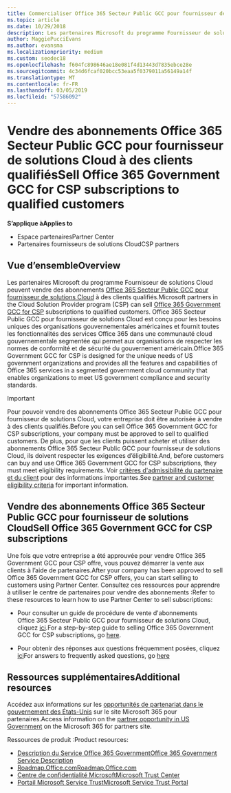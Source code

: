 ```yaml
---
title: Commercialiser Office 365 Secteur Public GCC pour fournisseur de solutions Cloud | Espace partenaires
ms.topic: article
ms.date: 10/29/2018
description: Les partenaires Microsoft du programme Fournisseur de solutions Cloud peuvent vendre des abonnements Office 365 Secteur Public GCC pour fournisseur de solutions Cloud à des clients qualifiés. Office 365 GCC Government pour CSP est une suite de services de productivité cloud conçu pour le gouvernement des États-Unis et les sous-traitants du gouvernement.
author: MaggiePucciEvans
ms.author: evansma
ms.localizationpriority: medium
ms.custom: seodec18
ms.openlocfilehash: f604fc898646ae18e081f4d13443d7835ebce28e
ms.sourcegitcommit: 4c34d6fcaf020bcc53eaa5f0379011a56149a14f
ms.translationtype: MT
ms.contentlocale: fr-FR
ms.lasthandoff: 03/05/2019
ms.locfileid: "57586092"
---
```

# <a name="sell-office-365-government-gcc-for-csp-subscriptions-to-qualified-customers"></a><span data-ttu-id="12365-104">Vendre des abonnements Office 365 Secteur Public GCC pour fournisseur de solutions Cloud à des clients qualifiés</span><span class="sxs-lookup"><span data-stu-id="12365-104">Sell Office 365 Government GCC for CSP subscriptions to qualified customers</span></span>

<span data-ttu-id="12365-105">**S’applique à**</span><span class="sxs-lookup"><span data-stu-id="12365-105">**Applies to**</span></span>

-  <span data-ttu-id="12365-106">Espace partenaires</span><span class="sxs-lookup"><span data-stu-id="12365-106">Partner Center</span></span>
-  <span data-ttu-id="12365-107">Partenaires fournisseurs de solutions Cloud</span><span class="sxs-lookup"><span data-stu-id="12365-107">CSP partners</span></span>


## <a name="overview"></a><span data-ttu-id="12365-108">Vue d’ensemble</span><span class="sxs-lookup"><span data-stu-id="12365-108">Overview</span></span>

<span data-ttu-id="12365-109">Les partenaires Microsoft du programme Fournisseur de solutions Cloud peuvent vendre des abonnements [Office 365 Secteur Public GCC pour fournisseur de solutions Cloud](https://www.microsoft.com/microsoft-365/partners/governmentforCSP) à des clients qualifiés.</span><span class="sxs-lookup"><span data-stu-id="12365-109">Microsoft partners in the Cloud Solution Provider program (CSP) can sell [Office 365 Government GCC for CSP](https://www.microsoft.com/microsoft-365/partners/governmentforCSP) subscriptions to qualified customers.</span></span> <span data-ttu-id="12365-110">Office 365 Secteur Public GCC pour fournisseur de solutions Cloud est conçu pour les besoins uniques des organisations gouvernementales américaines et fournit toutes les fonctionnalités des services Office 365 dans une communauté cloud gouvernementale segmentée qui permet aux organisations de respecter les normes de conformité et de sécurité du gouvernement américain.</span><span class="sxs-lookup"><span data-stu-id="12365-110">Office 365 Government GCC for CSP is designed for the unique needs of US government organizations and provides all the features and capabilities of Office 365 services in a segmented government cloud community that enables organizations to meet US government compliance and security standards.</span></span> 

>[!IMPORTANT] 
><span data-ttu-id="12365-111">Pour pouvoir vendre des abonnements Office 365 Secteur Public GCC pour fournisseur de solutions Cloud, votre entreprise doit être autorisée à vendre à des clients qualifiés.</span><span class="sxs-lookup"><span data-stu-id="12365-111">Before you can sell Office 365 Government GCC for CSP subscriptions, your company must be approved to sell to qualified customers.</span></span> <span data-ttu-id="12365-112">De plus, pour que les clients puissent acheter et utiliser des abonnements Office 365 Secteur Public GCC pour fournisseur de solutions Cloud, ils doivent respecter les exigences d’éligibilité.</span><span class="sxs-lookup"><span data-stu-id="12365-112">And, before customers can buy and use Office 365 Government GCC for CSP subscriptions, they must meet eligibility requirements.</span></span> <span data-ttu-id="12365-113">Voir [critères d'admissibilité du partenaire et du client](csp-gcc-validate.md) pour des informations importantes.</span><span class="sxs-lookup"><span data-stu-id="12365-113">See [partner and customer eligibility criteria](csp-gcc-validate.md) for important information.</span></span>


## <a name="sell-office-365-government-gcc-for-csp-subscriptions"></a><span data-ttu-id="12365-114">Vendre des abonnements Office 365 Secteur Public GCC pour fournisseur de solutions Cloud</span><span class="sxs-lookup"><span data-stu-id="12365-114">Sell Office 365 Government GCC for CSP subscriptions</span></span>

<span data-ttu-id="12365-115">Une fois que votre entreprise a été approuvée pour vendre Office 365 Government GCC pour CSP offre, vous pouvez démarrer la vente aux clients à l’aide de partenaires.</span><span class="sxs-lookup"><span data-stu-id="12365-115">After your company has been approved to sell Office 365 Government GCC for CSP offers, you can start selling to customers using Partner Center.</span></span> <span data-ttu-id="12365-116">Consultez ces ressources pour apprendre à utiliser le centre de partenaires pour vendre des abonnements :</span><span class="sxs-lookup"><span data-stu-id="12365-116">Refer to these resources to learn how to use Partner Center to sell subscriptions:</span></span> 

-   <span data-ttu-id="12365-117">Pour consulter un guide de procédure de vente d'abonnements Office 365 Secteur Public GCC pour fournisseur de solutions Cloud, cliquez [ici](https://go.microsoft.com/fwlink/?linkid=2007323).</span><span class="sxs-lookup"><span data-stu-id="12365-117">For a step-by-step guide to selling Office 365 Government GCC for CSP subscriptions, go [here](https://go.microsoft.com/fwlink/?linkid=2007323).</span></span>  

-   <span data-ttu-id="12365-118">Pour obtenir des réponses aux questions fréquemment posées, cliquez [ici](https://o365pp.blob.core.windows.net/media/Resources/GCC/Office%20365%20Government%20GCC%20for%20CSP%20Partner%20FAQ.docx)</span><span class="sxs-lookup"><span data-stu-id="12365-118">For answers to frequently asked questions, go [here](https://o365pp.blob.core.windows.net/media/Resources/GCC/Office%20365%20Government%20GCC%20for%20CSP%20Partner%20FAQ.docx)</span></span>


## <a name="additional-resources"></a><span data-ttu-id="12365-119">Ressources supplémentaires</span><span class="sxs-lookup"><span data-stu-id="12365-119">Additional resources</span></span>

<span data-ttu-id="12365-120">Accédez aux informations sur les [opportunités de partenariat dans le gouvernement des États-Unis](https://www.microsoft.com/microsoft-365/partners/governmentforCSP) sur le site Microsoft 365 pour partenaires.</span><span class="sxs-lookup"><span data-stu-id="12365-120">Access information on the [partner opportunity in US Government](https://www.microsoft.com/microsoft-365/partners/governmentforCSP) on the Microsoft 365 for partners site.</span></span>

<span data-ttu-id="12365-121">Ressources de produit :</span><span class="sxs-lookup"><span data-stu-id="12365-121">Product resources:</span></span>

- [<span data-ttu-id="12365-122">Description du Service Office 365 Government</span><span class="sxs-lookup"><span data-stu-id="12365-122">Office 365 Government Service Description</span></span>](https://technet.microsoft.com/library/mt774581.aspx)
- [<span data-ttu-id="12365-123">Roadmap.Office.com</span><span class="sxs-lookup"><span data-stu-id="12365-123">Roadmap.Office.com</span></span>](https://products.office.com/business/office-365-roadmap)
- [<span data-ttu-id="12365-124">Centre de confidentialité Microsoft</span><span class="sxs-lookup"><span data-stu-id="12365-124">Microsoft Trust Center</span></span>](https://www.microsoft.com/TrustCenter/)
- [<span data-ttu-id="12365-125">Portail Microsoft Service Trust</span><span class="sxs-lookup"><span data-stu-id="12365-125">Microsoft Service Trust Portal</span></span>](https://aka.ms/STP)

